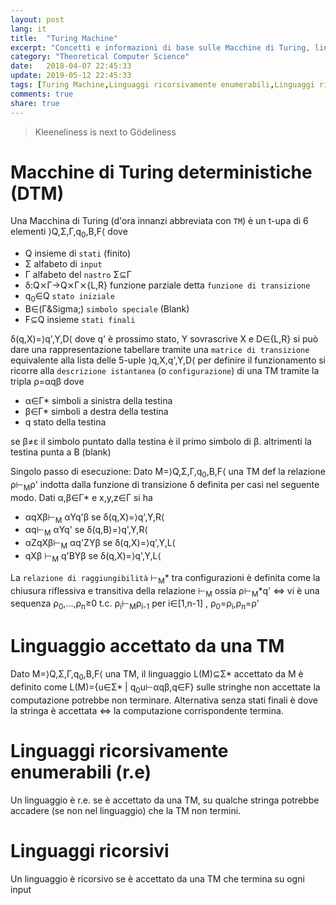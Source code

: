 ```yaml
---
layout: post
lang: it
title:  "Turing Machine"
excerpt: "Concetti e informazioni di base sulle Macchine di Turing, linguaggio accettato, linguaggi ricorsivamente enumerabili e ricorsivi"
category: "Theoretical Computer Science"
date:   2018-04-07 22:45:33
update: 2019-05-12 22:45:33
tags: [Turing Machine,Linguaggi ricorsivamente enumerabili,Linguaggi ricorsivi]
comments: true
share: true
---
```


> Kleeneliness is next to Gödeliness 

# Macchine di Turing deterministiche (DTM)

Una Macchina di Turing (d'ora innanzi abbreviata con `TM`) è un t-upa di 6 elementi &rang;Q,&Sigma;,&Gamma;,q<sub>0</sub>,B,F&lang;  dove
* Q insieme di `stati` (finito)
* &Sigma; alfabeto di `input`
* &Gamma; alfabeto del `nastro` &Sigma;&sube;&Gamma;
* &delta;:Q&#x2A2F;&Gamma;&rarr;Q&#x2A2F;&Gamma;&#x2A2F;{L,R} funzione parziale detta `funzione di transizione`
* q<sub>0</sub>&isin;Q `stato iniziale`
* B&isin;(&Gamma;\&Sigma;) `simbolo speciale` (Blank)
* F&sube;Q insieme `stati finali`

&delta;(q,X)=&rang;q',Y,D&lang; dove q' è prossimo stato, Y sovrascrive X e D&isin;{L,R}
si può dare una rappresentazione tabellare tramite una `matrice di transizione` equivalente alla lista delle 5-uple &rang;q,X,q',Y,D&lang; 
per definire il funzionamento si ricorre alla `descrizione istantanea` (o `configurazione`) di una TM tramite la
tripla &rho;=&alpha;q&beta; dove

* &alpha;&isin;&Gamma;* simboli a sinistra della testina
* &beta;&isin;&Gamma;*  simboli a destra della testina
* q stato della testina

se &beta;&ne;&epsilon; il simbolo puntato dalla testina è il primo simbolo di &beta;. altrimenti la testina punta a B (blank)

Singolo passo di esecuzione:
Dato M=&rang;Q,&Sigma;,&Gamma;,q<sub>0</sub>,B,F&lang; una TM def la relazione &rho;&#8866;<sub>M</sub>&rho;'
indotta dalla funzione di transizione &delta; definita per casi nel seguente modo.
Dati &alpha;,&beta;&isin;&Gamma;* e x,y,z&isin;&Gamma; si ha

* &alpha;qX&beta;&#8866;<sub>M</sub> &alpha;Yq'&beta;     se &delta;(q,X)=&rang;q',Y,R&lang;
* &alpha;q&#8866;<sub>M</sub> &alpha;Yq'                  se &delta;(q,B)=&rang;q',Y,R&lang;
* &alpha;ZqX&beta;&#8866;<sub>M</sub> &alpha;q'ZY&beta;   se &delta;(q,X)=&rang;q',Y,L&lang;
* qX&beta; &#8866;<sub>M</sub> q'BY&beta;                 se &delta;(q,X)=&rang;q',Y,L&lang;

La `relazione di raggiungibilità` &#8866;<sub>M</sub>* tra configurazioni è definita come la chiusura riflessiva e transitiva della relazione &#8866;<sub>M</sub>
ossia &rho;&#8866;<sub>M</sub>*q' &hArr; vi è una sequenza &rho;<sub>0</sub>,...,&rho;<sub>n</sub>&ge;0 t.c.
&rho;<sub>i</sub>&#8866;<sub>M</sub>&rho;<sub>i-1</sub> per i&isin;[1,n-1] , &rho;<sub>0</sub>=&rho;<sub>i</sub>,&rho;<sub>n</sub>=&rho;'

# Linguaggio accettato da una TM
Dato M=&rang;Q,&Sigma;,&Gamma;,q<sub>0</sub>,B,F&lang; una TM, il linguaggio L(M)&sube;&Sigma;* accettato da M è definito come
L(M)={u&isin;&Sigma;* | q<sub>0</sub>u&#8866;&alpha;q&beta;,q&isin;F}
sulle stringhe non accettate la computazione potrebbe non terminare.
Alternativa senza stati finali è dove la stringa è accettata &hArr; la computazione corrispondente termina.

# Linguaggi ricorsivamente enumerabili (r.e)
Un linguaggio è r.e. se è accettato da una TM, su qualche stringa potrebbe accadere (se non nel linguaggio) che la TM non termini.

# Linguaggi ricorsivi
Un linguaggio è ricorsivo se è accettato da una TM che termina su ogni input